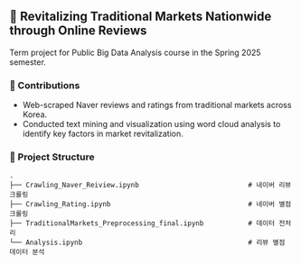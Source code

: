 ## 🧺 Revitalizing Traditional Markets Nationwide through Online Reviews
Term project for Public Big Data Analysis course in the Spring 2025 semester.

### 📌 Contributions
- Web-scraped Naver reviews and ratings from traditional markets across Korea.
- Conducted text mining and visualization using word cloud analysis to identify key factors in market revitalization.

### 📁 Project Structure 

```
.
├── Crawling_Naver_Reiview.ipynb                           # 네이버 리뷰 크롤링
├── Crawling_Rating.ipynb                                  # 네이버 별점 크롤링
├── TraditionalMarkets_Preprocessing_final.ipynb           # 데이터 전처리
└── Analysis.ipynb                                         # 리뷰 별점 데이터 분석
```
